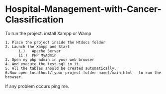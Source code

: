 # Hospital-Management-with-Cancer-Classification
To run the project.
  install Xampp or Wamp
    
    1. Place the project inside the Htdocs folder
    2. Launch the Xampp and Start
          i.)   Apache Server
          ii.)  PHP MyAdmin
    3. Open my php admin in your web browser
    4. And execute the test.sql in it.
    5. All the tables should be created automatically.
    6.Now open localhost/[your project folder name]/main.html   to run the browser.
 
 
 If any problem occurs ping me.
